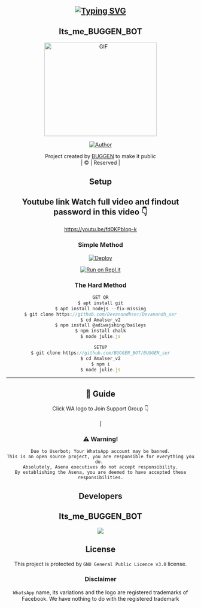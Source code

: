 <div align="center">

## [![Typing SVG](https://readme-typing-svg.herokuapp.com?font=Lemon+milk&color=F70000&lines=Welcome+to+DEVANANDHSER+WA+Bot+repo;Created+by+Devanandh;This+is+a+Bgm+stickerbot;With+more+features)](https://git.io/typing-svg)
<div align="center">

## Its_me_BUGGEN_BOT
 </a>
</p>
<div align="center">
  <p align="center">
<img src="https://www.linkpicture.com/q/68747470733a2f2f7777772e6c696e6b706963747572652e636f6d2f712f494d472d32303231303831392d5741313138392e6a7067-picsay.jpeg" alt="GIF" width="300" height="250"/>
</p>
  <p align="center">
<a href="https://github.com/BUGGEN/KNR_ser"><img title="Author" src="https://img.shields.io/badge/Author-BUGGEN_BOT-dkser/BUGGEN_BOT?color=blue&style=for-the-badge&logo=whatsapp"></a>
</p>
</div>
<p align="center">
Project created by <a href="https://github.com/BUGGEN_BOT/buggen_ser">BUGGEN</a> to make it public
    <br>
       | © |
        Reserved |
    <br> 
</p>

## Setup
<div align="center"> 


## Youtube link Watch full video and findout password in this video 👇

https://youtu.be/fd0KPblop-k

  ### Simple Method
  
[![Deploy](https://www.herokucdn.com/deploy/button.svg)](https://heroku.com/deploy?template=https://github.com/cyberchekuthan/Amalser_v2) 
  
[![Run on Repl.it](https://repl.it/badge/github/quiec/whatsAlfa)](https://replit.com/@Farhandqz/JulieMwol)
  
### The Hard Method
```js
GET QR
$ apt install git
$ apt install nodejs --fix-missing
$ git clone https://github.com/Devanandhser/Devanandh_ser
$ cd Amalser_v2
$ npm install @adiwajshing/baileys
$ npm install chalk
$ node julie.js
```
      
```js
SETUP
$ git clone https://github.com/BUGGEN_BOT/BUGGEN_ser
$ cd Amalser_v2
$ npm i
$ node julie.js
```

----

  <p align="center">
  
    








</p>

## 📢 Guide
Click WA logo to Join Support Group 👇
    <br>
<br>
  [
  <div align="center">
       

  

### ⚠️ Warning! 
```
Due to Userbot; Your WhatsApp account may be banned.
This is an open source project, you are responsible for everything you do. 
Absolutely, Asena executives do not accept responsibility.
By establishing the Asena, you are deemed to have accepted these responsibilities.
```

## Developers
  <div align="center">

## Its_me_BUGGEN_BOT
   <div align="center">

  <img src=https://i.imgur.com/6CqMv7z.jpg>
    
  
    


## License
This project is protected by `GNU General Public Licence v3.0` license.

### Disclaimer
`WhatsApp` name, its variations and the logo are registered trademarks of Facebook. We have nothing to do with the registered trademark
